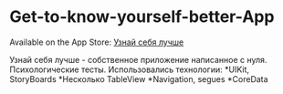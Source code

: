 # Get-to-know-yourself-better-App
Available on the App Store: [Узнай себя лучше](https://apps.apple.com/ru/app/%D1%83%D0%B7%D0%BD%D0%B0%D0%B9-%D1%81%D0%B5%D0%B1%D1%8F-%D0%BB%D1%83%D1%87%D1%88%D0%B5/id1551821646)

Узнай себя лучше - собственное приложение написанное с нуля. Психологические тесты.
Использовались технологии:
*UIKit, StoryBoards
*Несколько TableView
*Navigation, segues
*CoreData
